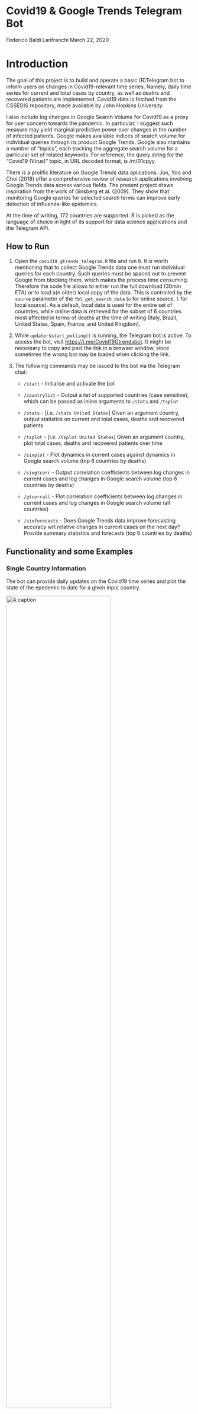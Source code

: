 Covid19 & Google Trends Telegram Bot
================
Federico Baldi Lanfranchi
March 22, 2020

# Introduction

The goal of this project is to build and operate a basic (R)Telegram bot
to inform users on changes in Covid19-relevant time series. Namely,
daily time series for current and total cases by country, as well as
deaths and recovered patients are implemented. Covid19 data is fetched
from the CSSEGIS repository, made available by John Hopkins University.

I also include log changes in Google Search Volume for Covid19 as a
proxy for user concern towards the pandemic. In particular, I suggest
such measure may yield marginal predictive power over changes in the
number of infected patients. Google makes available indices of search
volume for individual queries through its product Google Trends. Google
also mantains a number of “topics”, each tracking the aggregate search
volume for a particular set of related keywords. For reference, the
query string for the “Covid19 (Virus)” topic, in URL decoded format, is
/m/01cpyy.

There is a prolific literature on Google Trends data aplications. Jun,
Yoo and Choi (2018) offer a comprehensive review of research
applications involving Google Trends data across various fields. The
present project draws inspiration from the work of Ginsberg et al.
(2009). They show that monitoring Google queries for selected search
terms can improve early detection of influenza-like epidemics.

At the time of writing, 172 countries are supported. R is picked as the
language of choice in light of its support for data science applications
and the Telegram API.

## How to Run

<ol>

<li>

Open the <code>covid19\_gtrends\_telegram.R</code> file and run it. It
is worth mentioning that to collect Google Trends data one must run
individual queries for each country. Such queries must be spaced out to
prevent Google from blocking them, which makes the process time
consuming. Therefore the code file allows to either run the full
download (30min ETA) or to load a(n older) local copy of the data. This
is controlled by the <code>source</code> parameter of the
<code>fbl\_get\_search\_data</code> (<code>o</code> for online source,
<code>l</code> for local source). As a default, local data is used for
the entire set of countries, while online data is retrieved for the
subset of 6 countries most affected in terms of deaths at the time of
writing (Italy, Brazil, United States, Spain, France, and United
Kingdom).

</li>

<li>

While <code>updater$start\_polling()</code> is running, the Telegram bot
is active. To access the bot, visit
<a href="https://t.me/Covid19Gtrendsbot">https://t.me/Covid19Gtrendsbot</a>.
It might be necessary to copy and past the link in a browser window,
since sometimes the wrong bot may be loaded when clicking the link.

</li>

<li>

The following commands may be issued to the bot via the Telegram chat:

<ul>

<li>

`/start` - Initialise and activate the bot

</li>

<li>

`/countrylist` - Output a list of supported countries (case sensitive),
which can be passed as inline arguments to `/stats` and `/tsplot`

</li>

<li>

`/stats` - \[i.e. `/stats United States`\] Given an argument country,
output statistics on current and total cases, deaths and recovered
patients

</li>

<li>

`/tsplot` - \[i.e. `/tsplot United States`\] Given an argument country,
plot total cases, deaths and recovered patients over time

</li>

<li>

`/sixplot` - Plot dynamics in current cases against dynamics in Google
search volume (top 6 countries by deaths)

</li>

<li>

`/sixgtcorr` - Output correlation coefficients between log changes in
current cases and log changes in Google search volume (top 6 countries
by deaths)

</li>

<li>

`/gtcorrall` - Plot correlation coefficients between log changes in
current cases and log changes in Google search volume (all countries)

</li>

<li>

`/sixforecasts` - Does Google Trends data improve forecasting accuracy
wrt relative changes in current cases on the next day? Provide summary
statistics and forecasts (top 6 countries by deaths)

</li>

</ul>

</ol>

## Functionality and some Examples

### Single Country Information

The bot can provide daily updates on the Covid19 time series and plot
the state of the epedemic to date for a given input
country.

<img src="Img/single_country_stats.png" title="A caption" alt="A caption" width="75%" />

In the 6 countries where Covid19 claimed the most victims, relative
changes in search volume seem to align with changes in the number of
active cases and, at times, to anticipate them. In general, the two
measures are significantly positively correlated for many developed
countries.

<img src="Img/correlations.png" title="A caption" alt="A caption" width="75%" />

Relative to the 6 countries above mentioned, a simple ARMA model seems
to benefit from the addition of a search-volume-based regressor, at
least
in-sample.

<img src="Img/evidence_predictability.png" title="A caption" alt="A caption" width="75%" />

## Aknowledgements

The bot builds on Covid19 time series downloaded from the
<a href="https://github.com/CSSEGISandData/COVID-19">COVID-19 Data
Repository by the Center for Systems Science and Engineering (CSSE) at
Johns Hopkins University</a>. This project was completed as part of the
requirements for the “Skills: Programming with Advanced Computer
Languages” class, held at the University of St. Gallen in Spring 2020.

### References

<ul>

<li>

Jun, S.-P., Yoo, H. S. and Choi, S. (2018), ‘Ten years of research
change using Google Trends: From the perspective of big data
utilizations and applications’, *Technological Forecasting and Social
Change* **130**, 69–87.

</li>

<li>

Ginsberg, J., Mohebbi, M. H., Patel, R. S., Brammer, L., Smolinski, M.
S. and Brilliant, L. (2009), ‘Detecting influenza epidemics using search
engine query data’, *Nature* **457**(7232), 1012–1014.

</li>

</ul>
